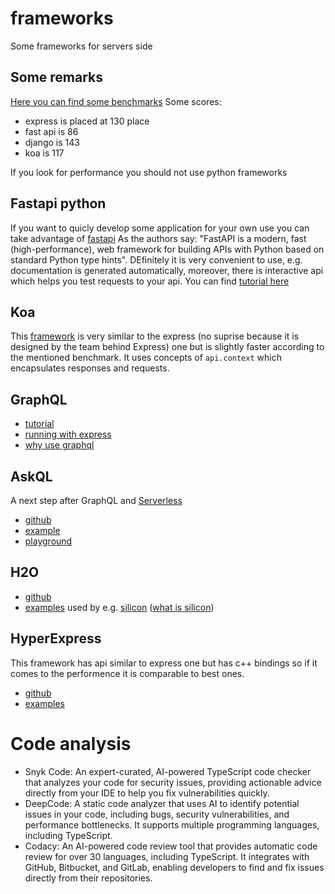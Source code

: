 # frameworks
Some frameworks for servers side

## Some remarks
[Here you can find some benchmarks](https://www.techempower.com/benchmarks/#hw=ph&test=composite&section=data-r22)
Some scores:
- express is placed at 130 place
- fast api is 86
- django is 143
- koa is 117

If you look for performance you should not use python frameworks


## Fastapi python

If you want to quicly develop some application for your own use you can take advantage of [fastapi](https://fastapi.tiangolo.com/)
As the authors say: "FastAPI is a modern, fast (high-performance), web framework for building APIs with Python based on standard Python type hints". DEfinitely it is very convenient to use, e.g. documentation is generated automatically, moreover, there is interactive api which helps you test requests to your api. You can find [tutorial here](https://fastapi.tiangolo.com/tutorial/)


## Koa

This [framework](https://koajs.com/) is very similar to the express (no suprise because it is designed by the team behind Express) one but is slightly faster according to the mentioned benchmark. It uses concepts of `api.context` which encapsulates responses and requests.  

## GraphQL

- [tutorial](https://graphql.org/learn/)
- [running with express](https://graphql.org/graphql-js/running-an-express-graphql-server/)
- [why use graphql](https://www.apollographql.com/blog/why-use-graphql)


## AskQL

A next step after GraphQL and [Serverless](https://github.com/serverless/serverless)
- [github](https://github.com/CatchTheTornado/askql)
- [example](https://github.com/YonatanKra/askql-demo)
- [playground](https://cli.askql.org/#)


## H2O

- [github](https://github.com/h2o/h2o/wiki)
- [examples](https://github.com/h2o/h2o/wiki/Projects-and-Examples-using-libh2o) used by e.g. [silicon](https://github.com/matt-42/silicon) ([what is silicon](https://siliconframework.org/))

## HyperExpress
  This framework has api similar to express one but has c++ bindings so if it comes to the performence it is comparable to best ones.
- [github](https://github.com/kartikk221/hyper-express)
- [examples](https://github.com/kartikk221/hyper-express/blob/master/docs/Examples.md)


# Code analysis

- Snyk Code: An expert-curated, AI-powered TypeScript code checker that analyzes your code for security issues, providing actionable advice directly from your IDE to help you fix vulnerabilities quickly.
- DeepCode: A static code analyzer that uses AI to identify potential issues in your code, including bugs, security vulnerabilities, and performance bottlenecks. It supports multiple programming languages, including TypeScript.
- Codacy: An AI-powered code review tool that provides automatic code review for over 30 languages, including TypeScript. It integrates with GitHub, Bitbucket, and GitLab, enabling developers to find and fix issues directly from their repositories.
